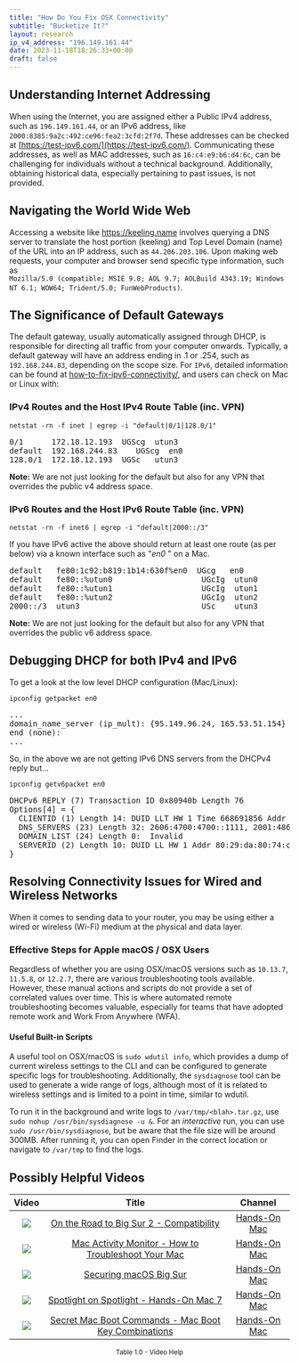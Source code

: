 ```yaml
---
title: "How Do You Fix OSX Connectivity"
subtitle: "Bucketize It?"
layout: research
ip_v4_address: "196.149.161.44"
date: 2023-11-18T18:26:33+00:00
draft: false
---
```


## Understanding Internet Addressing

When using the Internet, you are assigned either a Public IPv4 address, such as ```196.149.161.44```, or an IPv6 address, like ```2000:8385:9a2c:492:ce96:fea2:3cfd:2f7d```. These addresses can be checked at [https://test-ipv6.com/](https://test-ipv6.com/). Communicating these addresses, as well as MAC addresses, such as ```16:c4:e9:b6:d4:6c```, can be challenging for individuals without a technical background. Additionally, obtaining historical data, especially pertaining to past issues, is not provided.
## Navigating the World Wide Web

Accessing a website like https://keeling.name involves querying a DNS server to translate the host portion (keeling) and Top Level Domain (name) of the URL into an IP address, such as ```44.206.203.106```. Upon making web requests, your computer and browser send specific type information, such as <br>```Mozilla/5.0 (compatible; MSIE 9.0; AOL 9.7; AOLBuild 4343.19; Windows NT 6.1; WOW64; Trident/5.0; FunWebProducts)```.
## The Significance of Default Gateways

The default gateway, usually automatically assigned through DHCP, is responsible for directing all traffic from your computer onwards. Typically, a default gateway will have an address ending in .1 or .254, such as ```192.168.244.83```, depending on the scope size. For ```IPv6```, detailed information can be found at [how-to-fix-ipv6-connectivity/](/blog/how-to-fix-ipv6-connectivity/), and users can check on Mac or Linux with: <br>
### IPv4 Routes and the Host IPv4 Route Table (inc. VPN)
```netstat -rn -f inet | egrep -i "default|0/1|128.0/1"```

<pre>
0/1      172.18.12.193  UGScg  utun3
default  192.168.244.83    UGScg  en0
128.0/1  172.18.12.193  UGSc   utun3</pre>

**Note:** We are not just looking for the default but also for any VPN that overrides the public v4 address space.

### IPv6 Routes and the Host IPv6 Route Table (inc. VPN)
```netstat -rn -f inet6 | egrep -i "default|2000::/3"```

If you have IPv6 active the above should return at least one route (as per below) via a known interface such as "_en0_ " on a Mac. 

<pre>
default   fe80:1c92:b819:1b14:630f%en0  UGcg   en0
default   fe80::%utun0                   UGcIg  utun0
default   fe80::%utun1                   UGcIg  utun1
default   fe80::%utun2                   UGcIg  utun2
2000::/3  utun3                          USc    utun3</pre>

**Note:** We are not just looking for the default but also for any VPN that overrides the public v6 address space.
<br>

## Debugging DHCP for both IPv4 and IPv6

To get a look at the low level DHCP configuration (Mac/Linux): 

```ipconfig getpacket en0```

<pre>
...
domain_name_server (ip_mult): {95.149.96.24, 165.53.51.154}
end (none):
...</pre>

So, in the above we are not getting IPv6 DNS servers from the DHCPv4 reply but...

```ipconfig getv6packet en0```

<pre>
DHCPv6 REPLY (7) Transaction ID 0x80940b Length 76
Options[4] = {
  CLIENTID (1) Length 14: DUID LLT HW 1 Time 668691856 Addr 16:c4:e9:b6:d4:6c
  DNS_SERVERS (23) Length 32: 2606:4700:4700::1111, 2001:4860:4860::8844
  DOMAIN_LIST (24) Length 0:  Invalid
  SERVERID (2) Length 10: DUID LL HW 1 Addr 80:29:da:80:74:cb
}</pre>




## Resolving Connectivity Issues for Wired and Wireless Networks

When it comes to sending data to your router, you may be using either a wired or wireless (Wi-Fi) medium at the physical and data layer.
### Effective Steps for Apple macOS / OSX Users
Regardless of whether you are using OSX/macOS versions such as ```10.13.7```, ```11.5.8```, or ```12.2.7```, there are various troubleshooting tools available. However, these manual actions and scripts do not provide a set of correlated values over time. This is where automated remote troubleshooting becomes valuable, especially for teams that have adopted remote work and Work From Anywhere (WFA).
#### Useful Built-in Scripts
A useful tool on OSX/macOS is ```sudo wdutil info```, which provides a dump of current wireless settings to the CLI and can be configured to generate specific logs for troubleshooting. Additionally, the ```sysdiagnose``` tool can be used to generate a wide range of logs, although most of it is related to wireless settings and is limited to a point in time, similar to wdutil.

To run it in the background and write logs to ```/var/tmp/<blah>.tar.gz```, use ```sudo nohup /usr/bin/sysdiagnose -u &```. For an *interactive* run, you can use ```sudo /usr/bin/sysdiagnose```, but be aware that the file size will be around 300MB. After running it, you can open Finder in the correct location or navigate to ```/var/tmp``` to find the logs.
## Possibly Helpful Videos

<link href="/plugins/lity/css/lity.min.css" rel="stylesheet">
<script src="/plugins/lity/js/lity.min.js"></script>
<div class="table1-start"></div>

|Video | Title | Channel |
| :---: | :---: | :---: |
|<a href="https://www.youtube.com/watch?v=HEbK-Tignuc" data-lity><img src="https://i.ytimg.com/vi/HEbK-Tignuc/default.jpg" class="img-fluid"></a>|<a href="https://www.youtube.com/watch?v=HEbK-Tignuc" data-lity>On the Road to Big Sur 2 - Compatibility</a>|<a target="_blank" href="https://www.youtube.com/channel/UCg43DP8MdHVcl4rFK_delBg" >Hands-On Mac</a>|
|<a href="https://www.youtube.com/watch?v=TWzWd_DiaJ0" data-lity><img src="https://i.ytimg.com/vi/TWzWd_DiaJ0/default.jpg" class="img-fluid"></a>|<a href="https://www.youtube.com/watch?v=TWzWd_DiaJ0" data-lity>Mac Activity Monitor - How to Troubleshoot Your Mac</a>|<a target="_blank" href="https://www.youtube.com/channel/UCg43DP8MdHVcl4rFK_delBg" >Hands-On Mac</a>|
|<a href="https://www.youtube.com/watch?v=7KdhJimuhNw" data-lity><img src="https://i.ytimg.com/vi/7KdhJimuhNw/default.jpg" class="img-fluid"></a>|<a href="https://www.youtube.com/watch?v=7KdhJimuhNw" data-lity>Securing macOS Big Sur</a>|<a target="_blank" href="https://www.youtube.com/channel/UCg43DP8MdHVcl4rFK_delBg" >Hands-On Mac</a>|
|<a href="https://www.youtube.com/watch?v=RslZ4W1EPqk" data-lity><img src="https://i.ytimg.com/vi/RslZ4W1EPqk/default.jpg" class="img-fluid"></a>|<a href="https://www.youtube.com/watch?v=RslZ4W1EPqk" data-lity>Spotlight on Spotlight - Hands-On Mac 7</a>|<a target="_blank" href="https://www.youtube.com/channel/UCg43DP8MdHVcl4rFK_delBg" >Hands-On Mac</a>|
|<a href="https://www.youtube.com/watch?v=VwNYWAxHCgM" data-lity><img src="https://i.ytimg.com/vi/VwNYWAxHCgM/default.jpg" class="img-fluid"></a>|<a href="https://www.youtube.com/watch?v=VwNYWAxHCgM" data-lity>Secret Mac Boot Commands - Mac Boot Key Combinations</a>|<a target="_blank" href="https://www.youtube.com/channel/UCg43DP8MdHVcl4rFK_delBg" >Hands-On Mac</a>|

<center><small>Table 1.0 - Video Help</small></center>
 <br>
<div class="table1-end"></div>
<script type="text/javascript">
(function() {
    $('div.table1-start').nextUntil('div.table1-end', 'table').addClass('table thead-dark table-striped table-responsive rounded').attr('id', 't1');
    $('#t1').find('thead').addClass('thead-dark');
})();
</script>
